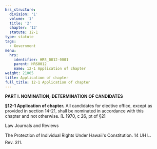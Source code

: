 ```yaml
---
hrs_structure:
  division: '1'
  volume: '1'
  title: '2'
  chapter: '12'
  statute: 12-1
type: statute
tags:
  - Government
menu:
  hrs:
    identifier: HRS_0012-0001
    parent: HRS0012
    name: 12-1 Application of chapter
weight: 21005
title: Application of chapter
full_title: 12-1 Application of chapter
---
```

**PART I. NOMINATION; DETERMINATION OF CANDIDATES**

**§12-1 Application of chapter.** All candidates for elective office, except as provided in section 14-21, shall be nominated in accordance with this chapter and not otherwise. [L 1970, c 26, pt of §2]

Law Journals and Reviews

The Protection of Individual Rights Under Hawaii's Constitution. 14 UH L. Rev. 311.
